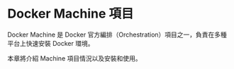 # Docker Machine 項目
Docker Machine 是 Docker 官方編排（Orchestration）項目之一，負責在多種平台上快速安裝 Docker 環境。

本章將介紹 Machine 項目情況以及安裝和使用。
